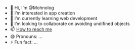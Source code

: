 - 👋 Hi, I’m @Mohnolog
- 👀 I’m interested in app creation
- 🌱 I’m currently learning web development
- 💞️ I’m looking to collaborate on avoiding undifined objects
- 📫 [How to reach me ](https://www.linkedin.com/public-profile/settings?trk=d_flagship3_profile_self_view_public_profile)
- 😄 Pronouns: ...
- ⚡ Fun fact: ...

<!---
Mohnolog/Mohnolog is a ✨ special ✨ repository because its `README.md` (this file) appears on your GitHub profile.
You can click the Preview link to take a look at your changes.
--->
